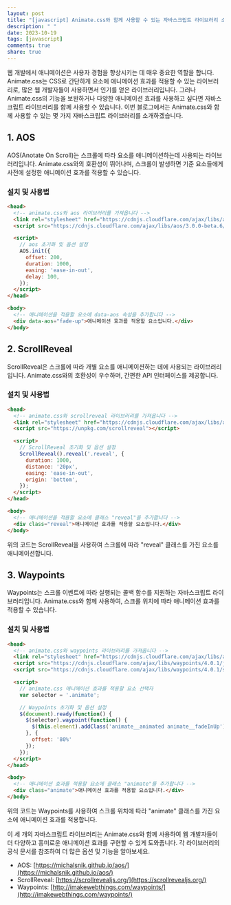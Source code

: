```yaml
---
layout: post
title: "[javascript] Animate.css와 함께 사용할 수 있는 자바스크립트 라이브러리 소개"
description: " "
date: 2023-10-19
tags: [javascript]
comments: true
share: true
---
```


웹 개발에서 애니메이션은 사용자 경험을 향상시키는 데 매우 중요한 역할을 합니다. Animate.css는 CSS로 간단하게 요소에 애니메이션 효과를 적용할 수 있는 라이브러리로, 많은 웹 개발자들이 사용하면서 인기를 얻은 라이브러리입니다. 그러나 Animate.css의 기능을 보완하거나 다양한 애니메이션 효과를 사용하고 싶다면 자바스크립트 라이브러리를 함께 사용할 수 있습니다. 이번 블로그에서는 Animate.css와 함께 사용할 수 있는 몇 가지 자바스크립트 라이브러리를 소개하겠습니다.

## 1. AOS

AOS(Anotate On Scroll)는 스크롤에 따라 요소를 애니메이션하는데 사용되는 라이브러리입니다. Animate.css와의 호환성이 뛰어나며, 스크롤이 발생하면 기준 요소들에게 사전에 설정한 애니메이션 효과를 적용할 수 있습니다.

### 설치 및 사용법

```html
<head>
  <!-- animate.css와 aos 라이브러리를 가져옵니다 -->
  <link rel="stylesheet" href="https://cdnjs.cloudflare.com/ajax/libs/animate.css/4.1.1/animate.min.css">
  <script src="https://cdnjs.cloudflare.com/ajax/libs/aos/3.0.0-beta.6/aos.js"></script>

  <script>
    // aos 초기화 및 옵션 설정
    AOS.init({
      offset: 200,
      duration: 1000,
      easing: 'ease-in-out',
      delay: 100,
    });
  </script>
</head>

<body>
  <!-- 애니메이션을 적용할 요소에 data-aos 속성을 추가합니다 -->
  <div data-aos="fade-up">애니메이션 효과를 적용할 요소입니다.</div>
</body>
```

## 2. ScrollReveal

ScrollReveal은 스크롤에 따라 개별 요소를 애니메이션하는 데에 사용되는 라이브러리입니다. Animate.css와의 호환성이 우수하며, 간편한 API 인터페이스를 제공합니다.

### 설치 및 사용법

```html
<head>
  <!-- animate.css와 scrollreveal 라이브러리를 가져옵니다 -->
  <link rel="stylesheet" href="https://cdnjs.cloudflare.com/ajax/libs/animate.css/4.1.1/animate.min.css">
  <script src="https://unpkg.com/scrollreveal"></script>

  <script>
    // ScrollReveal 초기화 및 옵션 설정
    ScrollReveal().reveal('.reveal', {
      duration: 1000,
      distance: '20px',
      easing: 'ease-in-out',
      origin: 'bottom',
    });
  </script>
</head>

<body>
  <!-- 애니메이션을 적용할 요소에 클래스 "reveal"을 추가합니다 -->
  <div class="reveal">애니메이션 효과를 적용할 요소입니다.</div>
</body>
```

위의 코드는 ScrollReveal을 사용하여 스크롤에 따라 "reveal" 클래스를 가진 요소를 애니메이션합니다.

## 3. Waypoints

Waypoints는 스크롤 이벤트에 따라 실행되는 콜백 함수를 지원하는 자바스크립트 라이브러리입니다. Animate.css와 함께 사용하여, 스크롤 위치에 따라 애니메이션 효과를 적용할 수 있습니다.

### 설치 및 사용법

```html
<head>
  <!-- animate.css와 waypoints 라이브러리를 가져옵니다 -->
  <link rel="stylesheet" href="https://cdnjs.cloudflare.com/ajax/libs/animate.css/4.1.1/animate.min.css">
  <script src="https://cdnjs.cloudflare.com/ajax/libs/waypoints/4.0.1/jquery.waypoints.min.js"></script>
  <script src="https://cdnjs.cloudflare.com/ajax/libs/waypoints/4.0.1/shortcuts/sticky.min.js"></script>

  <script>
    // animate.css 애니메이션 효과를 적용할 요소 선택자
    var selector = '.animate';

    // Waypoints 초기화 및 옵션 설정
    $(document).ready(function() {
      $(selector).waypoint(function() {
        $(this.element).addClass('animate__animated animate__fadeInUp');
      }, {
        offset: '80%'
      });
    });
  </script>
</head>

<body>
  <!-- 애니메이션 효과를 적용할 요소에 클래스 "animate"를 추가합니다 -->
  <div class="animate">애니메이션 효과를 적용할 요소입니다.</div>
</body>
```

위의 코드는 Waypoints를 사용하여 스크롤 위치에 따라 "animate" 클래스를 가진 요소에 애니메이션 효과를 적용합니다.

이 세 개의 자바스크립트 라이브러리는 Animate.css와 함께 사용하여 웹 개발자들이 더 다양하고 흥미로운 애니메이션 효과를 구현할 수 있게 도와줍니다. 각 라이브러리의 공식 문서를 참조하여 더 많은 옵션 및 기능을 알아보세요.

- AOS: [https://michalsnik.github.io/aos/](https://michalsnik.github.io/aos/)
- ScrollReveal: [https://scrollrevealjs.org/](https://scrollrevealjs.org/)
- Waypoints: [http://imakewebthings.com/waypoints/](http://imakewebthings.com/waypoints/)